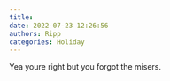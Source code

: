```yaml
---
title: 
date: 2022-07-23 12:26:56
authors: Ripp
categories: Holiday
---
```


 Yea youre right but you forgot the misers.